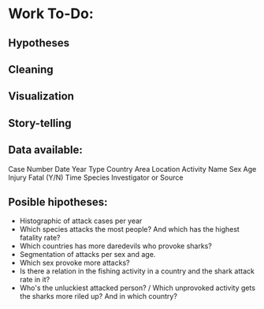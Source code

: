 # Work To-Do:

## Hypotheses
## Cleaning
## Visualization
## Story-telling


## Data available:
Case Number
Date
Year
Type
Country
Area
Location
Activity
Name
Sex
Age
Injury
Fatal (Y/N)
Time
Species
Investigator or Source


## Posible hipotheses:

- Histographic of attack cases per year
- Which species attacks the most people? And which has the highest fatality rate?
- Which countries has more daredevils who provoke sharks?
- Segmentation of attacks per sex and age.
- Which sex provoke more attacks?
- Is there a relation in the fishing activity in a country and the shark attack rate in it?
- Who's the unluckiest attacked person? / Which unprovoked activity gets the sharks more riled up? And in which country?


